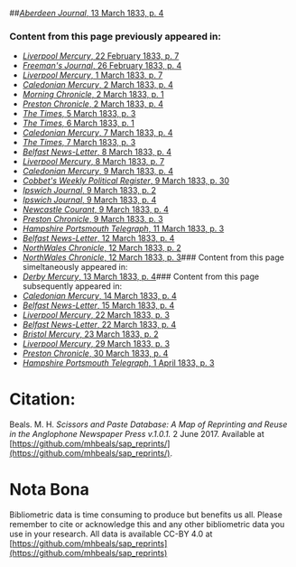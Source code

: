 ##[*Aberdeen Journal*, 13 March 1833, p. 4](https://mhbeals.github.io/sap_html/Aberdeen-Journal/Aberdeen-Journal-13-March-1833-p-4)

### Content from this page previously appeared in:
+ [*Liverpool Mercury*, 22 February 1833, p. 7](https://mhbeals.github.io/sap_html/Liverpool-Mercury/Liverpool-Mercury-22-February-1833-p-7)
+ [*Freeman's Journal*, 26 February 1833, p. 4](https://mhbeals.github.io/sap_html/Freeman's-Journal/Freeman's-Journal-26-February-1833-p-4)
+ [*Liverpool Mercury*, 1 March 1833, p. 7](https://mhbeals.github.io/sap_html/Liverpool-Mercury/Liverpool-Mercury-1-March-1833-p-7)
+ [*Caledonian Mercury*, 2 March 1833, p. 4](https://mhbeals.github.io/sap_html/Caledonian-Mercury/Caledonian-Mercury-2-March-1833-p-4)
+ [*Morning Chronicle*, 2 March 1833, p. 1](https://mhbeals.github.io/sap_html/Morning-Chronicle/Morning-Chronicle-2-March-1833-p-1)
+ [*Preston Chronicle*, 2 March 1833, p. 4](https://mhbeals.github.io/sap_html/Preston-Chronicle/Preston-Chronicle-2-March-1833-p-4)
+ [*The Times*, 5 March 1833, p. 3](https://mhbeals.github.io/sap_html/The-Times/The-Times-5-March-1833-p-3)
+ [*The Times*, 6 March 1833, p. 1](https://mhbeals.github.io/sap_html/The-Times/The-Times-6-March-1833-p-1)
+ [*Caledonian Mercury*, 7 March 1833, p. 4](https://mhbeals.github.io/sap_html/Caledonian-Mercury/Caledonian-Mercury-7-March-1833-p-4)
+ [*The Times*, 7 March 1833, p. 3](https://mhbeals.github.io/sap_html/The-Times/The-Times-7-March-1833-p-3)
+ [*Belfast News-Letter*, 8 March 1833, p. 4](https://mhbeals.github.io/sap_html/Belfast-News-Letter/Belfast-News-Letter-8-March-1833-p-4)
+ [*Liverpool Mercury*, 8 March 1833, p. 7](https://mhbeals.github.io/sap_html/Liverpool-Mercury/Liverpool-Mercury-8-March-1833-p-7)
+ [*Caledonian Mercury*, 9 March 1833, p. 4](https://mhbeals.github.io/sap_html/Caledonian-Mercury/Caledonian-Mercury-9-March-1833-p-4)
+ [*Cobbet's Weekly Political Register*, 9 March 1833, p. 30](https://mhbeals.github.io/sap_html/Cobbet's-Weekly-Political-Register/Cobbet's-Weekly-Political-Register-9-March-1833-p-30)
+ [*Ipswich Journal*, 9 March 1833, p. 2](https://mhbeals.github.io/sap_html/Ipswich-Journal/Ipswich-Journal-9-March-1833-p-2)
+ [*Ipswich Journal*, 9 March 1833, p. 4](https://mhbeals.github.io/sap_html/Ipswich-Journal/Ipswich-Journal-9-March-1833-p-4)
+ [*Newcastle Courant*, 9 March 1833, p. 4](https://mhbeals.github.io/sap_html/Newcastle-Courant/Newcastle-Courant-9-March-1833-p-4)
+ [*Preston Chronicle*, 9 March 1833, p. 3](https://mhbeals.github.io/sap_html/Preston-Chronicle/Preston-Chronicle-9-March-1833-p-3)
+ [*Hampshire Portsmouth Telegraph*, 11 March 1833, p. 3](https://mhbeals.github.io/sap_html/Hampshire-Portsmouth-Telegraph/Hampshire-Portsmouth-Telegraph-11-March-1833-p-3)
+ [*Belfast News-Letter*, 12 March 1833, p. 4](https://mhbeals.github.io/sap_html/Belfast-News-Letter/Belfast-News-Letter-12-March-1833-p-4)
+ [*NorthWales Chronicle*, 12 March 1833, p. 2](https://mhbeals.github.io/sap_html/NorthWales-Chronicle/NorthWales-Chronicle-12-March-1833-p-2)
+ [*NorthWales Chronicle*, 12 March 1833, p. 3](https://mhbeals.github.io/sap_html/NorthWales-Chronicle/NorthWales-Chronicle-12-March-1833-p-3)### Content from this page simeltaneously appeared in:
+ [*Derby Mercury*, 13 March 1833, p. 4](https://mhbeals.github.io/sap_html/Derby-Mercury/Derby-Mercury-13-March-1833-p-4)### Content from this page subsequently appeared in:
+ [*Caledonian Mercury*, 14 March 1833, p. 4](https://mhbeals.github.io/sap_html/Caledonian-Mercury/Caledonian-Mercury-14-March-1833-p-4)
+ [*Belfast News-Letter*, 15 March 1833, p. 4](https://mhbeals.github.io/sap_html/Belfast-News-Letter/Belfast-News-Letter-15-March-1833-p-4)
+ [*Liverpool Mercury*, 22 March 1833, p. 3](https://mhbeals.github.io/sap_html/Liverpool-Mercury/Liverpool-Mercury-22-March-1833-p-3)
+ [*Belfast News-Letter*, 22 March 1833, p. 4](https://mhbeals.github.io/sap_html/Belfast-News-Letter/Belfast-News-Letter-22-March-1833-p-4)
+ [*Bristol Mercury*, 23 March 1833, p. 2](https://mhbeals.github.io/sap_html/Bristol-Mercury/Bristol-Mercury-23-March-1833-p-2)
+ [*Liverpool Mercury*, 29 March 1833, p. 3](https://mhbeals.github.io/sap_html/Liverpool-Mercury/Liverpool-Mercury-29-March-1833-p-3)
+ [*Preston Chronicle*, 30 March 1833, p. 4](https://mhbeals.github.io/sap_html/Preston-Chronicle/Preston-Chronicle-30-March-1833-p-4)
+ [*Hampshire Portsmouth Telegraph*, 1 April 1833, p. 3](https://mhbeals.github.io/sap_html/Hampshire-Portsmouth-Telegraph/Hampshire-Portsmouth-Telegraph-1-April-1833-p-3)
                    
# Citation: 

Beals. M. H. *Scissors and Paste Database: A Map of Reprinting and Reuse in the Anglophone Newspaper Press v.1.0.1.* 2 June 2017. Available at [https://github.com/mhbeals/sap_reprints/](https://github.com/mhbeals/sap_reprints/). 
                    
# Nota Bona

Bibliometric data is time consuming to produce but benefits us all. Please remember to cite or acknowledge this and any other bibliometric data you use in your research. All data is available CC-BY 4.0 at [https://github.com/mhbeals/sap_reprints](https://github.com/mhbeals/sap_reprints)